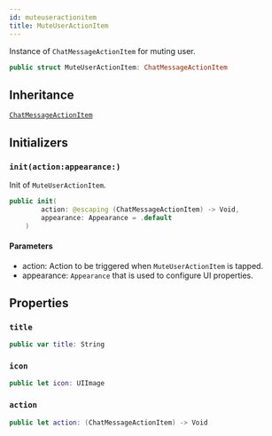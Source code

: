 ```yaml
---
id: muteuseractionitem 
title: MuteUserActionItem
--- 
```


Instance of `ChatMessageActionItem` for muting user.

``` swift
public struct MuteUserActionItem: ChatMessageActionItem 
```

## Inheritance

[`ChatMessageActionItem`](ChatMessageActionItem)

## Initializers

### `init(action:appearance:)`

Init of `MuteUserActionItem`.

``` swift
public init(
        action: @escaping (ChatMessageActionItem) -> Void,
        appearance: Appearance = .default
    ) 
```

#### Parameters

  - action: Action to be triggered when `MuteUserActionItem` is tapped.
  - appearance: `Appearance` that is used to configure UI properties.

## Properties

### `title`

``` swift
public var title: String 
```

### `icon`

``` swift
public let icon: UIImage
```

### `action`

``` swift
public let action: (ChatMessageActionItem) -> Void
```
